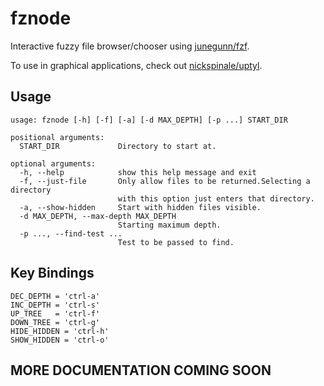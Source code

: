 # fznode

Interactive fuzzy file browser/chooser using [junegunn/fzf](https://github.com/junegunn/fzf).

To use in graphical applications, check out [nickspinale/uptyl](https://github.com/nickspinale/uptyl).

## Usage

```
usage: fznode [-h] [-f] [-a] [-d MAX_DEPTH] [-p ...] START_DIR

positional arguments:
  START_DIR             Directory to start at.

optional arguments:
  -h, --help            show this help message and exit
  -f, --just-file       Only allow files to be returned.Selecting a directory
                        with this option just enters that directory.
  -a, --show-hidden     Start with hidden files visible.
  -d MAX_DEPTH, --max-depth MAX_DEPTH
                        Starting maximum depth.
  -p ..., --find-test ...
                        Test to be passed to find.
```

## Key Bindings

```
DEC_DEPTH = 'ctrl-a'
INC_DEPTH = 'ctrl-s'
UP_TREE   = 'ctrl-f'
DOWN_TREE = 'ctrl-g'
HIDE_HIDDEN = 'ctrl-h'
SHOW_HIDDEN = 'ctrl-o'
```

## MORE DOCUMENTATION COMING SOON
